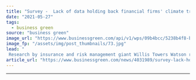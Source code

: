 ```yaml
---
title: "Survey -  Lack of data holding back financial firms' climate transition plans"
date: "2021-05-27"
tags: 
  - business green
source: "business green"
image_url: "https://www.businessgreen.com/api/v1/wps/09b4bcc/5238b4f8-b922-4606-b93e-390b30d2f396/1/iStock-518622281-city-london-185x114.jpg"
image_fp: "/assets/img/post_thumbnails/73.jpg"
lead: "
 Research by insurance and risk management giant Willis Towers Watson reveals financial companies' net zero concerns ..."
article_url: "https://www.businessgreen.com/news/4031989/survey-lack-holding-financial-firms-climate-transition-plans"
---
```


---
